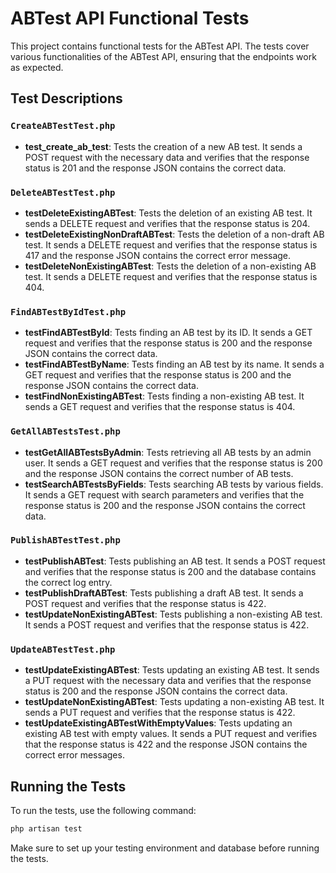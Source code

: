# ABTest API Functional Tests

This project contains functional tests for the ABTest API. The tests cover various functionalities of the ABTest API, ensuring that the endpoints work as expected.

## Test Descriptions

### `CreateABTestTest.php`
- **test_create_ab_test**: Tests the creation of a new AB test. It sends a POST request with the necessary data and verifies that the response status is 201 and the response JSON contains the correct data.

### `DeleteABTestTest.php`
- **testDeleteExistingABTest**: Tests the deletion of an existing AB test. It sends a DELETE request and verifies that the response status is 204.
- **testDeleteExistingNonDraftABTest**: Tests the deletion of a non-draft AB test. It sends a DELETE request and verifies that the response status is 417 and the response JSON contains the correct error message.
- **testDeleteNonExistingABTest**: Tests the deletion of a non-existing AB test. It sends a DELETE request and verifies that the response status is 404.

### `FindABTestByIdTest.php`
- **testFindABTestById**: Tests finding an AB test by its ID. It sends a GET request and verifies that the response status is 200 and the response JSON contains the correct data.
- **testFindABTestByName**: Tests finding an AB test by its name. It sends a GET request and verifies that the response status is 200 and the response JSON contains the correct data.
- **testFindNonExistingABTest**: Tests finding a non-existing AB test. It sends a GET request and verifies that the response status is 404.

### `GetAllABTestsTest.php`
- **testGetAllABTestsByAdmin**: Tests retrieving all AB tests by an admin user. It sends a GET request and verifies that the response status is 200 and the response JSON contains the correct number of AB tests.
- **testSearchABTestsByFields**: Tests searching AB tests by various fields. It sends a GET request with search parameters and verifies that the response status is 200 and the response JSON contains the correct data.

### `PublishABTestTest.php`
- **testPublishABTest**: Tests publishing an AB test. It sends a POST request and verifies that the response status is 200 and the database contains the correct log entry.
- **testPublishDraftABTest**: Tests publishing a draft AB test. It sends a POST request and verifies that the response status is 422.
- **testUpdateNonExistingABTest**: Tests publishing a non-existing AB test. It sends a POST request and verifies that the response status is 422.

### `UpdateABTestTest.php`
- **testUpdateExistingABTest**: Tests updating an existing AB test. It sends a PUT request with the necessary data and verifies that the response status is 200 and the response JSON contains the correct data.
- **testUpdateNonExistingABTest**: Tests updating a non-existing AB test. It sends a PUT request and verifies that the response status is 422.
- **testUpdateExistingABTestWithEmptyValues**: Tests updating an existing AB test with empty values. It sends a PUT request and verifies that the response status is 422 and the response JSON contains the correct error messages.

## Running the Tests

To run the tests, use the following command:

```bash
php artisan test
```

Make sure to set up your testing environment and database before running the tests.